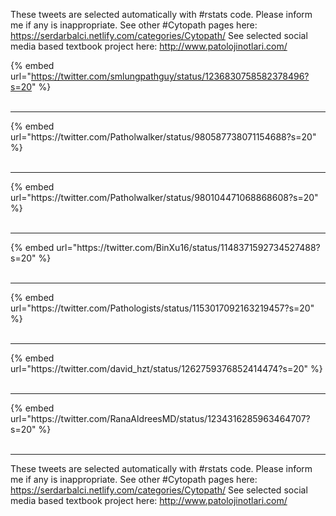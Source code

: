 

These tweets are selected automatically with #rstats code. Please inform me if any is inappropriate.
See other #Cytopath pages here: https://serdarbalci.netlify.com/categories/Cytopath/ 
See selected social media based textbook project here: http://www.patolojinotlari.com/

{% embed url="https://twitter.com/smlungpathguy/status/1236830758582378496?s=20" %}<br>
<br>
<hr>
{% embed url="https://twitter.com/Patholwalker/status/980587738071154688?s=20" %}<br>
<br>
<hr>
{% embed url="https://twitter.com/Patholwalker/status/980104471068868608?s=20" %}<br>
<br>
<hr>
{% embed url="https://twitter.com/BinXu16/status/1148371592734527488?s=20" %}<br>
<br>
<hr>
{% embed url="https://twitter.com/Pathologists/status/1153017092163219457?s=20" %}<br>
<br>
<hr>
{% embed url="https://twitter.com/david_hzt/status/1262759376852414474?s=20" %}<br>
<br>
<hr>
{% embed url="https://twitter.com/RanaAldreesMD/status/1234316285963464707?s=20" %}<br>
<br>
<hr>


These tweets are selected automatically with #rstats code. Please inform me if any is inappropriate.
See other #Cytopath pages here: https://serdarbalci.netlify.com/categories/Cytopath/ 
See selected social media based textbook project here: http://www.patolojinotlari.com/
